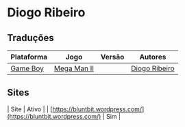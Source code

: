 # Diogo Ribeiro

## Traduções

| Plataforma | Jogo | Versão | Autores |
| ----------- | ----------- | ----------- | ----------- |
| [Game Boy](../../traducoes/game-boy/) | [Mega Man II](../../traducoes/game-boy/mega-man-ii_diogo-ribeiro/) |  | [Diogo Ribeiro](../../autores/diogo-ribeiro/) |

## Sites

| Site | Ativo |
| [https://bluntbit.wordpress.com/](https://bluntbit.wordpress.com/) | Sim |